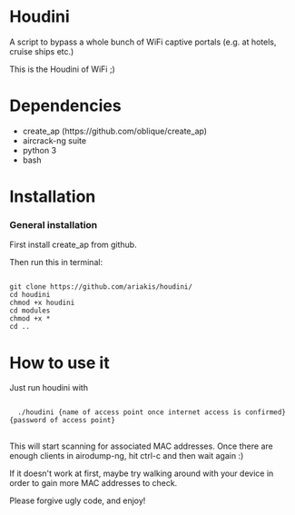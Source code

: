 # Houdini

A script to bypass a whole bunch of WiFi captive portals (e.g. at hotels, cruise ships etc.)

This is the Houdini of WiFi ;)

# Dependencies

<ul>
  <li>create_ap (https://github.com/oblique/create_ap)</li>
  <li>aircrack-ng suite</li>
  <li>python 3</li>
  <li>bash</li>
</ul>

# Installation

<h3>General installation</h3> 

First install create_ap from github.

Then run this in terminal:

<pre><code>
git clone https://github.com/ariakis/houdini/
cd houdini
chmod +x houdini
cd modules
chmod +x *
cd ..</code></pre>

# How to use it

Just run houdini with

<pre>
<code>
  ./houdini {name of access point once internet access is confirmed} {password of access point}
</code>
</pre>

This will start scanning for associated MAC addresses. Once there are enough clients in airodump-ng, hit ctrl-c and then wait again :)

If it doesn't work at first, maybe try walking around with your device in order to gain more MAC addresses to check.

Please forgive ugly code, and enjoy!
